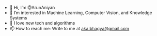 - 👋 Hi, I’m @ArunAniyan
- 👀 I’m interested in Machine Learning, Computer Vision, and Knowledge Systems
- 💞️ I love new tech and algorithms 
- 📫 How to reach me: Write to me at aka.bhagya@gmail.com

<!---
ArunAniyan/ArunAniyan is a ✨ special ✨ repository because its `README.md` (this file) appears on your GitHub profile.
You can click the Preview link to take a look at your changes.
--->
